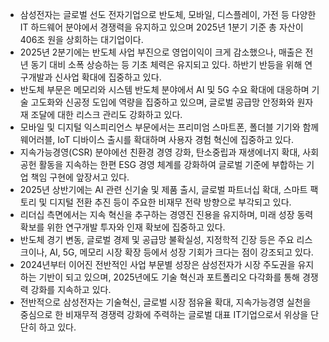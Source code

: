 - 삼성전자는 글로벌 선도 전자기업으로 반도체, 모바일, 디스플레이, 가전 등 다양한 IT 하드웨어 분야에서 경쟁력을 유지하고 있으며 2025년 1분기 기준 총 자산이 406조 원을 상회하는 대기업이다.
- 2025년 2분기에는 반도체 사업 부진으로 영업이익이 크게 감소했으나, 매출은 전년 동기 대비 소폭 상승하는 등 기초 체력은 유지되고 있다. 하반기 반등을 위해 연구개발과 신사업 확대에 집중하고 있다.
- 반도체 부문은 메모리와 시스템 반도체 분야에서 AI 및 5G 수요 확대에 대응하며 기술 고도화와 신공정 도입에 역량을 집중하고 있으며, 글로벌 공급망 안정화와 원자재 조달에 대한 리스크 관리도 강화하고 있다.
- 모바일 및 디지털 익스피리언스 부문에서는 프리미엄 스마트폰, 폴더블 기기와 함께 웨어러블, IoT 디바이스 출시를 확대하며 사용자 경험 혁신에 집중하고 있다.
- 지속가능경영(CSR) 분야에선 친환경 경영 강화, 탄소중립과 재생에너지 확대, 사회공헌 활동을 지속하는 한편 ESG 경영 체계를 강화하여 글로벌 기준에 부합하는 기업 책임 구현에 앞장서고 있다.
- 2025년 상반기에는 AI 관련 신기술 및 제품 출시, 글로벌 파트너십 확대, 스마트 팩토리 및 디지털 전환 추진 등이 주요한 비재무 전략 방향으로 부각되고 있다.
- 리더십 측면에서는 지속 혁신을 추구하는 경영진 진용을 유지하며, 미래 성장 동력 확보를 위한 연구개발 투자와 인재 확보에 집중하고 있다.
- 반도체 경기 변동, 글로벌 경제 및 공급망 불확실성, 지정학적 긴장 등은 주요 리스크이나, AI, 5G, 메모리 시장 확장 등에서 성장 기회가 크다는 점이 강조되고 있다.
- 2024년부터 이어진 전반적인 사업 부문별 성장은 삼성전자가 시장 주도권을 유지하는 기반이 되고 있으며, 2025년에도 기술 혁신과 포트폴리오 다각화를 통해 경쟁력 강화를 지속하고 있다.
- 전반적으로 삼성전자는 기술혁신, 글로벌 시장 점유율 확대, 지속가능경영 실천을 중심으로 한 비재무적 경쟁력 강화에 주력하는 글로벌 대표 IT기업으로서 위상을 단단히 하고 있다.